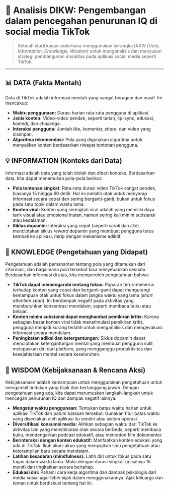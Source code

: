 # 🚀 Analisis DIKW: Pengembangan dalam pencegahan penurunan IQ di social media TikTok

> Sebuah studi kasus sederhana menggunakan kerangka *DIKW (Data, Information, Knowledge, Wisdom)* untuk menganalisis dan menyusun strategi pembangunan moralitas pada aplikasi social media seperti TikTok

---

## 📊 DATA (Fakta Mentah)
Data di TikTok adalah informasi mentah yang sangat beragam dan masif. Ini mencakup:
* **Waktu penggunaan:** Durasi harian rata-rata pengguna di aplikasi.
* **Jenis konten:** Video-video pendek, seperti tarian, lip-sync, edukasi, komedi, dan *challenge*.
* **Interaksi pengguna:** Jumlah *like*, komentar, *share*, dan video yang disimpan.
* **Algoritma rekomendasi:** Pola yang digunakan algoritma untuk menyajikan konten berdasarkan riwayat tontonan pengguna.

## 💡 INFORMATION (Konteks dari Data)
Informasi adalah data yang telah diolah dan diberi konteks. Berdasarkan data, kita dapat menemukan pola-pola berikut:
* **Pola tontonan singkat:** Rata-rata durasi video TikTok sangat pendek, biasanya 15 hingga 60 detik. Hal ini melatih otak untuk menyerap informasi secara cepat dan sering berganti-ganti, bukan untuk fokus pada satu topik dalam waktu lama.
* **Konten viral:** Konten yang seringkali viral adalah yang memiliki daya tarik visual atau emosional instan, namun sering kali minim substansi atau kedalaman.
* **Siklus dopamin:** Interaksi yang cepat (seperti *scroll* dan *like*) menciptakan siklus *reward* dopamin yang membuat pengguna terus kembali ke aplikasi, mirip dengan mekanisme adiktif.


## 🧠 KNOWLEDGE (Pengetahuan yang Didapat)
Pengetahuan adalah pemahaman tentang pola yang ditemukan dari informasi, dan bagaimana pola tersebut bisa menyebabkan sesuatu. Berdasarkan informasi di atas, kita memperoleh pengetahuan bahwa:
* **TikTok dapat memengaruhi rentang fokus:** Paparan terus-menerus terhadap konten yang cepat dan berganti-ganti dapat mengurangi kemampuan otak untuk fokus dalam jangka waktu yang lama (*short attention span*). Ini berdampak negatif pada aktivitas yang membutuhkan konsentrasi mendalam, seperti membaca buku atau belajar.
* **Konten minim substansi dapat menghambat pemikiran kritis:** Karena sebagian besar konten viral tidak menstimulasi pemikiran kritis, pengguna menjadi kurang terlatih untuk menganalisis dan mengevaluasi informasi secara mendalam.
* **Peningkatan adiksi dan ketergantungan:** Siklus dopamin dapat menciptakan ketergantungan mental yang membuat pengguna sulit melepaskan diri dari platform, yang mengganggu produktivitas dan kesejahteraan mental secara keseluruhan.


## 🎯 WISDOM (Kebijaksanaan & Rencana Aksi)
Kebijaksanaan adalah kemampuan untuk menggunakan pengetahuan untuk mengambil tindakan yang bijak dan bertanggung jawab. Dengan pengetahuan yang ada, kita dapat merumuskan langkah-langkah untuk mencegah penurunan IQ dan dampak negatif lainnya:
* **Mengatur waktu penggunaan:** Tentukan batas waktu harian untuk aplikasi TikTok dan patuhi batasan tersebut. Gunakan fitur batas waktu yang disediakan oleh aplikasi itu sendiri atau sistem operasi.
* **Diversifikasi konsumsi media:** Alihkan sebagian waktu dari TikTok ke aktivitas lain yang menstimulasi otak secara berbeda, seperti membaca buku, mendengarkan podcast edukatif, atau menonton film dokumenter.
* **Berinteraksi dengan konten edukatif:** Manfaatkan konten edukasi yang ada di TikTok. Ikuti akun-akun yang menyajikan ilmu pengetahuan atau keterampilan baru secara mendalam.
* **Latihan kesadaran (mindfulness):** Latih diri untuk fokus pada satu tugas dalam waktu lama. Mulai dengan durasi singkat (misalnya 15 menit) dan tingkatkan secara bertahap.
* **Edukasi diri:** Pahami cara kerja algoritma dan dampak psikologis dari media sosial agar lebih bijak dalam menggunakannya. Ajak keluarga dan teman untuk berdiskusi tentang hal ini.
